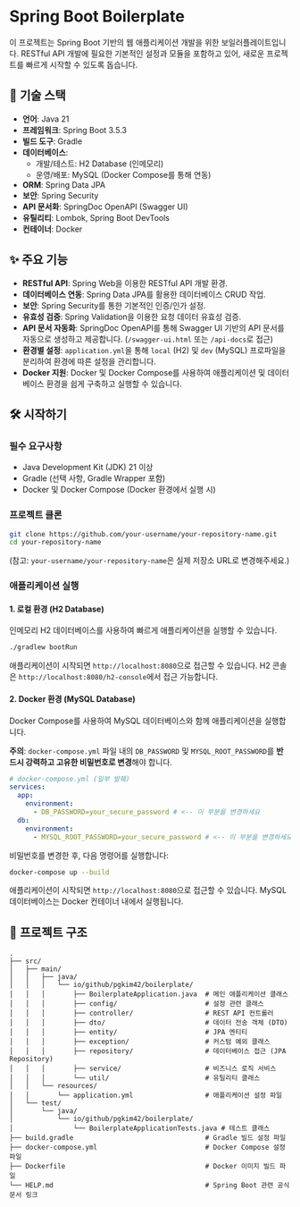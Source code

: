 # Spring Boot Boilerplate

이 프로젝트는 Spring Boot 기반의 웹 애플리케이션 개발을 위한 보일러플레이트입니다. RESTful API 개발에 필요한 기본적인 설정과 모듈을 포함하고 있어, 새로운 프로젝트를 빠르게 시작할 수 있도록 돕습니다.

## 🚀 기술 스택

*   **언어**: Java 21
*   **프레임워크**: Spring Boot 3.5.3
*   **빌드 도구**: Gradle
*   **데이터베이스**: 
    *   개발/테스트: H2 Database (인메모리)
    *   운영/배포: MySQL (Docker Compose를 통해 연동)
*   **ORM**: Spring Data JPA
*   **보안**: Spring Security
*   **API 문서화**: SpringDoc OpenAPI (Swagger UI)
*   **유틸리티**: Lombok, Spring Boot DevTools
*   **컨테이너**: Docker

## ✨ 주요 기능

*   **RESTful API**: Spring Web을 이용한 RESTful API 개발 환경.
*   **데이터베이스 연동**: Spring Data JPA를 활용한 데이터베이스 CRUD 작업.
*   **보안**: Spring Security를 통한 기본적인 인증/인가 설정.
*   **유효성 검증**: Spring Validation을 이용한 요청 데이터 유효성 검증.
*   **API 문서 자동화**: SpringDoc OpenAPI를 통해 Swagger UI 기반의 API 문서를 자동으로 생성하고 제공합니다. (`/swagger-ui.html` 또는 `/api-docs`로 접근)
*   **환경별 설정**: `application.yml`을 통해 `local` (H2) 및 `dev` (MySQL) 프로파일을 분리하여 환경에 따른 설정을 관리합니다.
*   **Docker 지원**: Docker 및 Docker Compose를 사용하여 애플리케이션 및 데이터베이스 환경을 쉽게 구축하고 실행할 수 있습니다.

## 🛠️ 시작하기

### 필수 요구사항

*   Java Development Kit (JDK) 21 이상
*   Gradle (선택 사항, Gradle Wrapper 포함)
*   Docker 및 Docker Compose (Docker 환경에서 실행 시)

### 프로젝트 클론

```bash
git clone https://github.com/your-username/your-repository-name.git
cd your-repository-name
```
(참고: `your-username/your-repository-name`은 실제 저장소 URL로 변경해주세요.)

### 애플리케이션 실행

#### 1. 로컬 환경 (H2 Database)

인메모리 H2 데이터베이스를 사용하여 빠르게 애플리케이션을 실행할 수 있습니다.

```bash
./gradlew bootRun
```

애플리케이션이 시작되면 `http://localhost:8080`으로 접근할 수 있습니다. H2 콘솔은 `http://localhost:8080/h2-console`에서 접근 가능합니다.

#### 2. Docker 환경 (MySQL Database)

Docker Compose를 사용하여 MySQL 데이터베이스와 함께 애플리케이션을 실행합니다.

**주의**: `docker-compose.yml` 파일 내의 `DB_PASSWORD` 및 `MYSQL_ROOT_PASSWORD`를 **반드시 강력하고 고유한 비밀번호로 변경**해야 합니다.

```yaml
# docker-compose.yml (일부 발췌)
services:
  app:
    environment:
      - DB_PASSWORD=your_secure_password # <-- 이 부분을 변경하세요
  db:
    environment:
      - MYSQL_ROOT_PASSWORD=your_secure_password # <-- 이 부분을 변경하세요
```

비밀번호를 변경한 후, 다음 명령어를 실행합니다:

```bash
docker-compose up --build
```

애플리케이션이 시작되면 `http://localhost:8080`으로 접근할 수 있습니다. MySQL 데이터베이스는 Docker 컨테이너 내에서 실행됩니다.

## 📂 프로젝트 구조

```
.
├── src/
│   ├── main/
│   │   ├── java/
│   │   │   └── io/github/pgkim42/boilerplate/
│   │   │       ├── BoilerplateApplication.java  # 메인 애플리케이션 클래스
│   │   │       ├── config/                      # 설정 관련 클래스
│   │   │       ├── controller/                  # REST API 컨트롤러
│   │   │       ├── dto/                         # 데이터 전송 객체 (DTO)
│   │   │       ├── entity/                      # JPA 엔티티
│   │   │       ├── exception/                   # 커스텀 예외 클래스
│   │   │       ├── repository/                  # 데이터베이스 접근 (JPA Repository)
│   │   │       ├── service/                     # 비즈니스 로직 서비스
│   │   │       └── util/                        # 유틸리티 클래스
│   │   └── resources/
│   │       └── application.yml                  # 애플리케이션 설정 파일
│   └── test/
│       └── java/
│           └── io/github/pgkim42/boilerplate/
│               └── BoilerplateApplicationTests.java # 테스트 클래스
├── build.gradle                                 # Gradle 빌드 설정 파일
├── docker-compose.yml                           # Docker Compose 설정 파일
├── Dockerfile                                   # Docker 이미지 빌드 파일
└── HELP.md                                      # Spring Boot 관련 공식 문서 링크
```